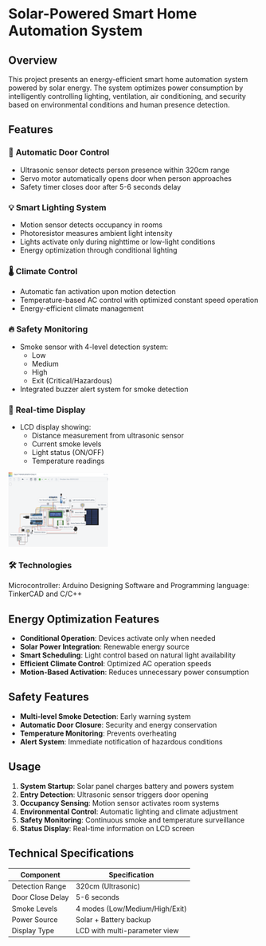 # Solar-Powered Smart Home Automation System

## Overview

This project presents an energy-efficient smart home automation system powered by solar energy. The system optimizes power consumption by intelligently controlling lighting, ventilation, air conditioning, and security based on environmental conditions and human presence detection.

## Features

### 🚪 **Automatic Door Control**
- Ultrasonic sensor detects person presence within 320cm range
- Servo motor automatically opens door when person approaches
- Safety timer closes door after 5-6 seconds delay

### 💡 **Smart Lighting System**
- Motion sensor detects occupancy in rooms
- Photoresistor measures ambient light intensity
- Lights activate only during nighttime or low-light conditions
- Energy optimization through conditional lighting

### 🌡️ **Climate Control**
- Automatic fan activation upon motion detection
- Temperature-based AC control with optimized constant speed operation
- Energy-efficient climate management

### 🔥 **Safety Monitoring**
- Smoke sensor with 4-level detection system:
  - Low
  - Medium  
  - High
  - Exit (Critical/Hazardous)
- Integrated buzzer alert system for smoke detection

### 📱 **Real-time Display**
- LCD display showing:
  - Distance measurement from ultrasonic sensor
  - Current smoke levels
  - Light status (ON/OFF)
  - Temperature readings

 <img src="System Architecture/SystemArchitecture.png" alt="Alt text" width="200" height="150" />

### 🛠️ Technologies
Microcontroller: Arduino
Designing Software and Programming language: TinkerCAD and C/C++

## Energy Optimization Features

- **Conditional Operation**: Devices activate only when needed
- **Solar Power Integration**: Renewable energy source
- **Smart Scheduling**: Light control based on natural light availability
- **Efficient Climate Control**: Optimized AC operation speeds
- **Motion-Based Activation**: Reduces unnecessary power consumption

## Safety Features

- **Multi-level Smoke Detection**: Early warning system
- **Automatic Door Closure**: Security and energy conservation
- **Temperature Monitoring**: Prevents overheating
- **Alert System**: Immediate notification of hazardous conditions

## Usage

1. **System Startup**: Solar panel charges battery and powers system
2. **Entry Detection**: Ultrasonic sensor triggers door opening
3. **Occupancy Sensing**: Motion sensor activates room systems
4. **Environmental Control**: Automatic lighting and climate adjustment
5. **Safety Monitoring**: Continuous smoke and temperature surveillance
6. **Status Display**: Real-time information on LCD screen

## Technical Specifications

| Component | Specification |
|-----------|---------------|
| Detection Range | 320cm (Ultrasonic) |
| Door Close Delay | 5-6 seconds |
| Smoke Levels | 4 modes (Low/Medium/High/Exit) |
| Power Source | Solar + Battery backup |
| Display Type | LCD with multi-parameter view |

